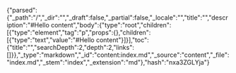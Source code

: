 {"parsed":{"_path":"/","_dir":"","_draft":false,"_partial":false,"_locale":"","title":"","description":"#Hello content","body":{"type":"root","children":[{"type":"element","tag":"p","props":{},"children":[{"type":"text","value":"#Hello content"}]}],"toc":{"title":"","searchDepth":2,"depth":2,"links":[]}},"_type":"markdown","_id":"content:index.md","_source":"content","_file":"index.md","_stem":"index","_extension":"md"},"hash":"nxa3ZGLYja"}